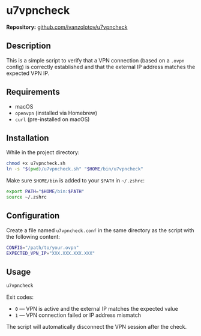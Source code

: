 # u7vpncheck

**Repository:** [github.com/ivanzolotov/u7vpncheck](https://github.com/ivanzolotov/u7vpncheck)

## Description

This is a simple script to verify that a VPN connection (based on a `.ovpn` config) is correctly established and that the external IP address matches the expected VPN IP.

## Requirements

- macOS
- `openvpn` (installed via Homebrew)
- `curl` (pre-installed on macOS)

## Installation

While in the project directory:

```bash
chmod +x u7vpncheck.sh
ln -s "$(pwd)/u7vpncheck.sh" "$HOME/bin/u7vpncheck"
```

Make sure `$HOME/bin` is added to your `$PATH` in `~/.zshrc`:

```sh
export PATH="$HOME/bin:$PATH"
source ~/.zshrc
```

## Configuration

Create a file named `u7vpncheck.conf` in the same directory as the script with the following content:

```bash
CONFIG="/path/to/your.ovpn"
EXPECTED_VPN_IP="XXX.XXX.XXX.XXX"
```

## Usage

```sh
u7vpncheck
```

Exit codes:

- `0` — VPN is active and the external IP matches the expected value
- `1` — VPN connection failed or IP address mismatch

The script will automatically disconnect the VPN session after the check.